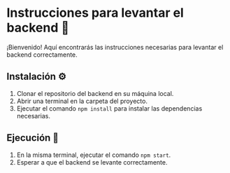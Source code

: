 # Instrucciones para levantar el backend 🚀

¡Bienvenido! Aquí encontrarás las instrucciones necesarias para levantar el backend correctamente.

## Instalación ⚙️
1. Clonar el repositorio del backend en su máquina local.
2. Abrir una terminal en la carpeta del proyecto.
3. Ejecutar el comando `npm install` para instalar las dependencias necesarias.

## Ejecución 🏃
1. En la misma terminal, ejecutar el comando `npm start`.
2. Esperar a que el backend se levante correctamente.
